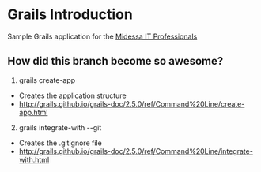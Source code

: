 # Grails Introduction
Sample Grails application for the [Midessa IT Professionals](https://www.facebook.com/groups/891487920891644/)

## How did this branch become so awesome?
1. grails create-app
  * Creates the application structure
  * http://grails.github.io/grails-doc/2.5.0/ref/Command%20Line/create-app.html
2. grails integrate-with --git
  * Creates the .gitignore file
  * http://grails.github.io/grails-doc/2.5.0/ref/Command%20Line/integrate-with.html
